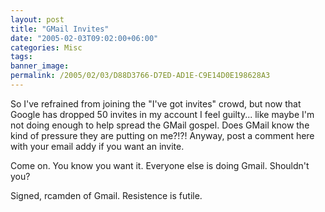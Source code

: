 ```yaml
---
layout: post
title: "GMail Invites"
date: "2005-02-03T09:02:00+06:00"
categories: Misc 
tags: 
banner_image: 
permalink: /2005/02/03/D88D3766-D7ED-AD1E-C9E14D0E198628A3
---
```


So I've refrained from joining the "I've got invites" crowd, but now that Google has dropped 50 invites in my account I feel guilty... like maybe I'm not doing enough to help spread the GMail gospel. Does GMail know the kind of pressure they are putting on me?!?! Anyway, post a comment here with your email addy if you want an invite.

Come on. You know you want it. Everyone else is doing Gmail. Shouldn't you?

Signed, rcamden of Gmail. Resistence is futile.